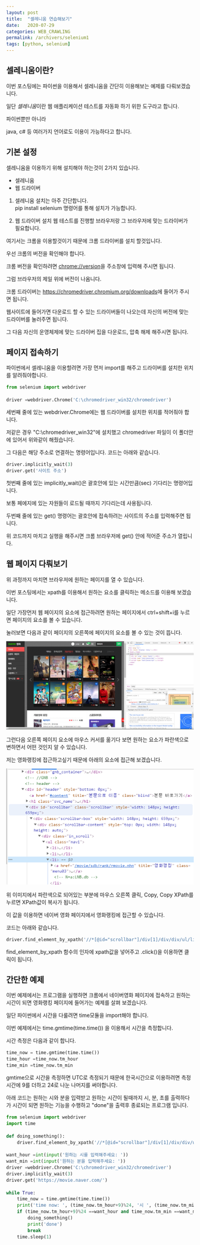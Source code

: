 ```yaml
---
layout: post
title:  "셀레니움 연습해보기"
date:   2020-07-29
categories: WEB_CRAWLING
permalink: /archivers/selenium1
tags: [python, selenium]
---
```


## 셀레니움이란?

이번 포스팅에는 파이썬을 이용해서 셀레니움을 간단히 이용해보는 예제를 다뤄보겠습니다.   

일단 *셀레니움*이란 웹 애플리케이션 테스트를 자동화 하기 위한 도구라고 합니다.   

파이썬뿐만 아니라 

java, c# 등 여러가지 언어로도 이용이 가능하다고 합니다.   

## 기본 설정

셀레니움을 이용하기 위해 설치해야 하는것이 2가지 있습니다.   

- 셀레니움
- 웹 드라이버

1. 셀레니움 설치는 아주 간단합니다.   
pip install selenium 명령어를 통해 설치가 가능합니다.   

2. 웹 드라이버 설치
웹 테스트를 진행할 브라우저랑 그 브라우저에 맞는 드라이버가 필요합니다.   

여기서는 크롬을 이용할것이기 때문에 크롬 드라이버를 설치 할것입니다.   

우선 크롬의 버전을 확인해야 합니다.   

크롬 버전을 확인하려면 <chrome://version>을 주소창에 입력해 주시면 됩니다.   

그럼 브라우저의 제일 위에 버전이 나옴니다.   

크롬 드라이버는 <https://chromedriver.chromium.org/downloads>에 들어가 주시면 됩니다.   

웹사이트에 들어가면 다운로드 할 수 있는 드라이버들이 나오는데 자신의 버전에 맞는 드라이버를 눌러주면 됩니다.   

그 다음 자신의 운영체제에 맞는 드라이버 집을 다운로드, 압축 해제 해주시면 됩니다.   

## 페이지 접속하기

파이썬에서 셀레니움을 이용할려면 가장 먼저 import를 해주고 드라이버를 설치한 위치를 알려줘야합니다.   

~~~python
from selenium import webdriver

driver =webdriver.Chrome('C:\chromedriver_win32/chromedriver')
~~~

세번째 줄에 있는 webdriver.Chrome에는 웹 드라이버를 설치한 위치를 적어줘야 합니다.   

저같은 경우 "C:\chromedriver_win32"에 설치했고 chromedriver 파일이 이 폴더안에 있어서 위와같이
해줬습니다.   

그 다음은 해당 주소로 연결하는 명령어입니다. 코드는 아래와 같습니다.   

~~~python
driver.implicitly_wait(3)
driver.get('사이트 주소')
~~~

첫번째 줄에 있는 implicitly_wait()은 괄호안에 있는 시간만큼(sec) 기다리는 명령어입니다.   

보통 페에지에 있는 자원들이 로드될 때까지 기다리는데 사용됩니다.    

두번째 줄에 있는 get() 명령어는 괄호안에 접속하려는 사이트의 주소를 입력해주면 됩니다.   

위 코드까지 마치고 실행을 해주시면 크롬 브라우저에 get() 안에 적어준 주소가 열립니다.   
   

## 웹 페이지 다뤄보기

위 과정까지 마치면 브라우저에 원하는 페이지를 열 수 있습니다.   

이번 포스팅에서는 xpath를 이용해서 원하는 요소를 클릭하는 메소드를 이용해 보겠습니다.    

일단 가장먼저 웹 페이지의 요소에 접근하려면 원하는 페이지에서 ctrl+shift+i를 누르면 페이지의 요소를 볼 수 있습니다.   

눌러보면 다음과 같이 페이지의 오른쪽에 페이지의 요소를 볼 수 있는 것이 뜹니다.   

![c0729_1](../images/200729/c0729_1.PNG)   

그런다음 오른쪽 페이지 요소에 마우스 커서를 옮기다 보면 원하는 요소가 파란색으로 변하면서 어떤 것인지 알 수 있습니다.   

저는 영화랭킹에 접근하고싶기 때문에 아래의 요소에 접근해 보겠습니다.   

![c0729_2](../images/200729/c0729_2.PNG)   

위 이미지에서 파란색으로 되어있는 부분에 마우스 오른쪽 클릭, Copy, Copy XPath를 누르면 XPath값이 복사가 됩니다.   

이 값을 이용하면 네이버 영화 페이지에서 영화랭킹에 접근할 수 있습니다.   

코드는 아래와 같습니다.   

~~~python
driver.find_element_by_xpath('//*[@id="scrollbar"]/div[1]/div/div/ul/li[3]').click()
~~~

find_element_by_xpath 함수의 인자에 xpath값을 넣어주고 .click()을 이용하면 클릭이 됩니다.   
   

## 간단한 예제

이번 예제에서는 프로그램을 실행하면 크롬에서 네이버영화 페이지에 접속하고 원하는 시간이 되면 영화랭킹 페이지에 들어가는
예제를 살펴 보겠습니다.   

일단 파이썬에서 시간을 다룰려면 time모듈을 import해야 합니다.   

이번 예제에서는 time.gmtime(time.time()) 을 이용해서 시간을 측정합니다.   

시간 측정은 다음과 같이 합니다.   

~~~python
time_now = time.gmtime(time.time())
time_hour =time_now.tm_hour
time_min =time_now.tm_min
~~~

gmtime으로 시간을 측정하면 UTC로 측정되기 때문에 한국시간으로 이용하려면 측정시간에 9를 더하고 24로 나눈 나머지를 써야합니다.   
   

아래 코드는 원하는 시와 분을 입력받고 원하는 시간이 될때까지 시, 분, 초를 출력하다가 시간이 되면 
원하는 기능을 수행하고 "done"을 출력후 종료되는 프로그램 입니다.   

~~~python
from selenium import webdriver
import time

def doing_something():
    driver.find_element_by_xpath('//*[@id="scrollbar"]/div[1]/div/div/ul/li[3]').click()

want_hour =int(input('원하는 시를 입력해주세요: '))
want_min =int(input('원하는 분을 입력해주세요: '))
driver =webdriver.Chrome('C:\chromedriver_win32/chromedriver')
driver.implicitly_wait(3)
driver.get('https://movie.naver.com/')

while True:
    time_now = time.gmtime(time.time())
    print('time now: ', (time_now.tm_hour+9)%24, '시 ', (time_now.tm_min), '분 ', time_now.tm_sec, '초')
    if (time_now.tm_hour+9)%24 ==want_hour and time_now.tm_min ==want_min:
        doing_something()
        print('done')
        break
    time.sleep(1)
~~~

